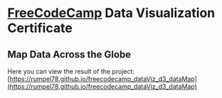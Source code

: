 # [FreeCodeCamp](https://www.freecodecamp.com) Data Visualization Certificate

## Map Data Across the Globe

Here you can view the result of the project: [https://rumpel78.github.io/freecodecamp_dataViz_d3_dataMap](https://rumpel78.github.io/freecodecamp_dataViz_d3_dataMap)
